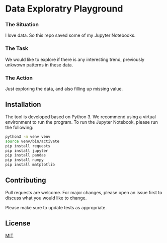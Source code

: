 # Data Exploratry Playground

### The Situation

I love data. So this repo saved some of my Jupyter Notebooks. 

### The Task

We would like to explore if there is any interesting trend, previously unkwown patterns in these data.


### The Action

Just exploring the data, and also filling up missing value. 


## Installation

The tool is developed based on Python 3. We recommend using a virtual environment to run the program. To run the Jupyter Notebook, please run the following:

```bash
python3 -m venv venv
source venv/bin/activate
pip install requests
pip install jupyter
pip install pandas
pip install numpy
pip install matplotlib
```


## Contributing
Pull requests are welcome. For major changes, please open an issue first to discuss what you would like to change.

Please make sure to update tests as appropriate.

## License
[MIT](https://choosealicense.com/licenses/mit/)
